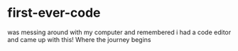 # first-ever-code
was messing around with my computer and remembered i had a code editor and came up with this! Where the journey begins
